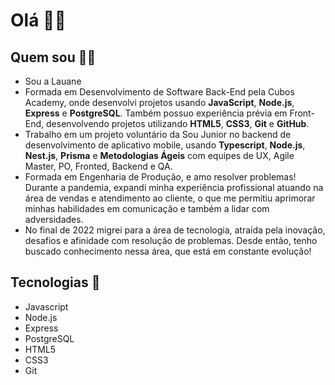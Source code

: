 # Olá 👋🏻

## Quem sou 👩🏻
* Sou a Lauane
* Formada em Desenvolvimento de Software Back-End pela Cubos Academy, onde desenvolvi projetos usando  **JavaScript**,  **Node.js**,  **Express** e  **PostgreSQL**. Também possuo experiência prévia em Front-End, desenvolvendo projetos utilizando **HTML5**, **CSS3**, **Git** e **GitHub**.
* Trabalho em um projeto voluntário da Sou Junior no backend de desenvolvimento de aplicativo mobile, usando **Typescript**, **Node.js**, **Nest.js**, **Prisma** e **Metodologias Ágeis** com equipes de UX, Agile Master, PO, Fronted, Backend e QA.
* Formada em Engenharia de Produção, e amo resolver problemas! Durante a pandemia, expandi minha experiência profissional atuando na área de vendas e atendimento ao cliente, o que me permitiu aprimorar minhas habilidades em comunicação e também a lidar com adversidades.
* No final de 2022 migrei para a área de tecnologia, atraída pela inovação, desafios e afinidade com resolução de problemas. Desde então, tenho buscado conhecimento nessa área, que está em constante evolução!


## Tecnologias 🚀
* Javascript
* Node.js
* Express
* PostgreSQL
* HTML5
* CSS3
* Git

